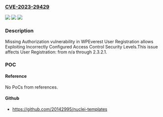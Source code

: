 ### [CVE-2023-29429](https://cve.mitre.org/cgi-bin/cvename.cgi?name=CVE-2023-29429)
![](https://img.shields.io/static/v1?label=Product&message=User%20Registration&color=blue)
![](https://img.shields.io/static/v1?label=Version&message=n%2Fa&color=blue)
![](https://img.shields.io/static/v1?label=Vulnerability&message=CWE-862%20Missing%20Authorization&color=brighgreen)

### Description

Missing Authorization vulnerability in WPEverest User Registration allows Exploiting Incorrectly Configured Access Control Security Levels.This issue affects User Registration: from n/a through 2.3.2.1.

### POC

#### Reference
No PoCs from references.

#### Github
- https://github.com/20142995/nuclei-templates

